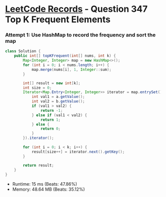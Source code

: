 # [LeetCode Records](../../README.md) - Question 347 Top K Frequent Elements

### Attempt 1: Use HashMap to record the frequency and sort the map
```java
class Solution {
    public int[] topKFrequent(int[] nums, int k) {
        Map<Integer, Integer> map = new HashMap<>();
        for (int i = 0; i < nums.length; i++) {
            map.merge(nums[i], 1, Integer::sum);
        }

        int[] result = new int[k];
        int size = 0;
        Iterator<Map.Entry<Integer, Integer>> iterator = map.entrySet().stream().sorted((a, b) -> {
            int val1 = a.getValue();
            int val2 = b.getValue();
            if (val1 > val2) {
                return -1;
            } else if (val1 < val2) {
                return 1;
            } else {
                return 0;
            }
        }).iterator();
        
        for (int i = 0; i < k; i++) {
            result[size++] = iterator.next().getKey();
        }
        
        return result;
    }
}
```
- Runtime: 15 ms (Beats: 47.86%)
- Memory: 48.64 MB (Beats: 35.12%)

<br>
